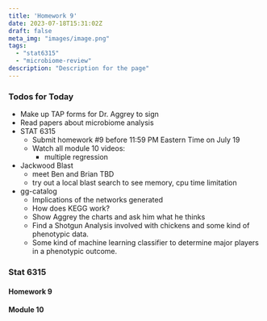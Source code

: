 ```yaml
---
title: 'Homework 9'
date: 2023-07-18T15:31:02Z
draft: false
meta_img: "images/image.png"
tags:
  - "stat6315"
  - "microbiome-review"
description: "Description for the page"
---
```


### Todos for Today

- Make up TAP forms for Dr. Aggrey to sign
- Read papers about microbiome analysis
- STAT 6315
  - Submit homework #9 before 11:59 PM Eastern Time on July 19
  - Watch all module 10 videos:
    - multiple regression 
- Jackwood Blast
  - meet Ben and Brian TBD
  - try out a local blast search to see memory, cpu time limitation
- gg-catalog
  - Implications of the networks generated
  - How does KEGG work?
  - Show Aggrey the charts and ask him what he thinks
  - Find a Shotgun Analysis involved with chickens and some kind of phenotypic data.
  - Some kind of machine learning classifier to determine major players in a phenotypic outcome.
  
### Stat 6315

#### Homework 9

#### Module 10